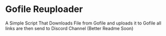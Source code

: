 # Gofile Reuploader

A Simple Script That Downloads File from Gofile and uploads it to Gofile all links are then send to Discord Channel 
(Better Readme Soon)
